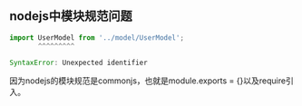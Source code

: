 ## nodejs中模块规范问题

```js
import UserModel from '../model/UserModel';
       ^^^^^^^^^

SyntaxError: Unexpected identifier
```

因为nodejs的模块规范是commonjs，也就是module.exports = {}以及require引入。
